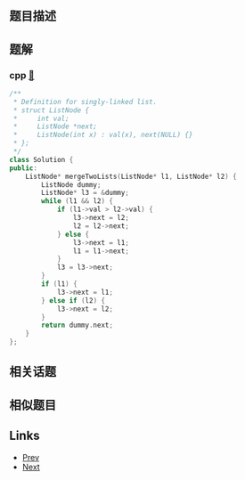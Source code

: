 
# [](https://leetcode-cn.com/problems/he-bing-liang-ge-pai-xu-de-lian-biao-lcof)

## 题目描述



## 题解

### cpp [🔗](he-bing-liang-ge-pai-xu-de-lian-biao-lcof.cpp) 
```cpp
/**
 * Definition for singly-linked list.
 * struct ListNode {
 *     int val;
 *     ListNode *next;
 *     ListNode(int x) : val(x), next(NULL) {}
 * };
 */
class Solution {
public:
    ListNode* mergeTwoLists(ListNode* l1, ListNode* l2) {
        ListNode dummy;
        ListNode* l3 = &dummy;
        while (l1 && l2) {
            if (l1->val > l2->val) {
                l3->next = l2;
                l2 = l2->next;
            } else {
                l3->next = l1;
                l1 = l1->next;
            }
            l3 = l3->next;
        }
        if (l1) {
            l3->next = l1;
        } else if (l2) {
            l3->next = l2;
        }
        return dummy.next;
    }
};
```


## 相关话题



## 相似题目



## Links

- [Prev](../cong-wei-dao-tou-da-yin-lian-biao-lcof/README.md) 
- [Next](../er-jin-zhi-zhong-1de-ge-shu-lcof/README.md) 

